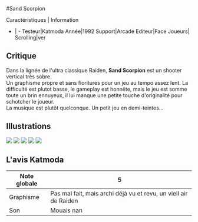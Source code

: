 #Sand Scorpion

Caractéristiques | Information
- | -
Testeur|Katmoda
Année|1992
Support|Arcade
Editeur|Face
Joueurs|
Scrolling|ver

## Critique
Dans la lignée de l'ultra classique Raiden, <b>Sand Scorpion</b> est un shooter vertical très sobre.<br/>Un graphisme propre et sans fioritures pour un jeu au tempo assez lent. La difficulté est plutot basse, le gameplay est honnête, mais le jeu est somme toute un brin ennuyeux, il lui manque une petite touche d'originalité pour schotcher le joueur.<br/>La musique est plutôt quelconque. Un petit jeu en demi-teintes...

## Illustrations
![](http://www.shmup.com/images/thumbs/sandscrp.jpg)
![](http://www.shmup.com/images/thumbs/)
![](http://www.shmup.com/images/thumbs/)
![](http://www.shmup.com/images/thumbs/)
![](http://www.shmup.com/images/thumbs/)

## L'avis Katmoda
Note globale|5
-|-
Graphisme|Pas mal fait, mais archi déjà vu et revu, un vieil air de Raiden
Son|Mouais nan

